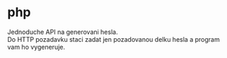 # php
Jednoduche API na generovani hesla.  
Do HTTP pozadavku staci zadat jen pozadovanou delku hesla a program vam ho vygeneruje.
